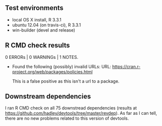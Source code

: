 ## Test environments

* local OS X install, R 3.3.1
* ubuntu 12.04 (on travis-ci), R 3.3.1
* win-builder (devel and release)

## R CMD check results

0 ERRORs | 0 WARNINGs | 1 NOTES. 

* Found the following (possibly) invalid URLs: 
  URL: https://cran.r-project.org/web/packages/policies.html
  
  This is a false positive as this isn't a url to a package.

## Downstream dependencies

I ran R CMD check on all 75 downstread dependencies (results at https://github.com/hadley/devtools/tree/master/revdep). As far as I can tell, there are no new problems related to this version of devtools.
